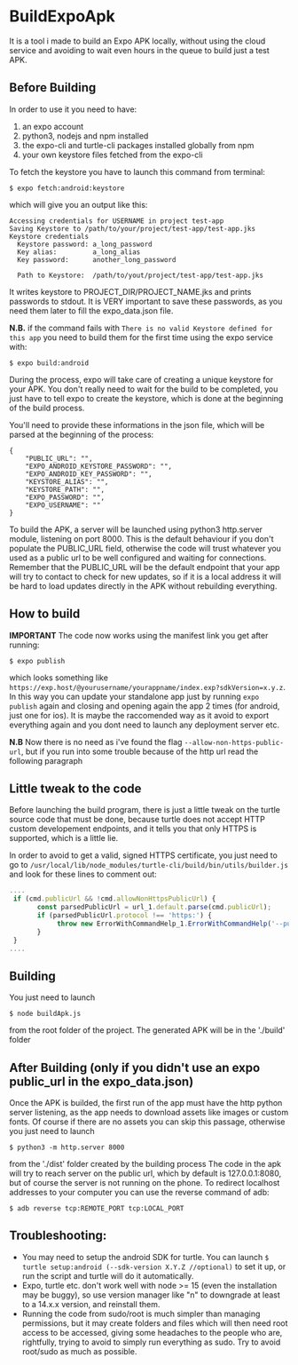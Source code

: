 # BuildExpoApk

It is a tool i made to build an Expo APK locally, without using the cloud service and avoiding to wait even hours in the queue to build just a test APK.

## Before Building
In order to use it you need to have:
  1) an expo account 
  2) python3, nodejs and npm installed
  3) the expo-cli and turtle-cli packages installed globally from npm
  4) your own keystore files fetched from the expo-cli
  
To fetch the keystore you have to launch this command from terminal: 
````
$ expo fetch:android:keystore
````
which will give you an output like this:
````
Accessing credentials for USERNAME in project test-app
Saving Keystore to /path/to/your/project/test-app/test-app.jks
Keystore credentials
  Keystore password: a_long_password
  Key alias:         a_long_alias
  Key password:      another_long_password

  Path to Keystore:  /path/to/yout/project/test-app/test-app.jks
````
It writes keystore to PROJECT_DIR/PROJECT_NAME.jks and prints passwords to stdout. It is VERY important to save these passwords, as you need them later to fill the expo_data.json file.

**N.B.** 
if the command fails with `There is no valid Keystore defined for this app` you need to build them for the first time using the expo service with:
````
$ expo build:android
````
During the process, expo will take care of creating a unique keystore for your APK. You don't really need to wait for the build to be completed, you just have to tell expo to create the keystore, which is done at the beginning of the build process. 

You'll need to provide these informations in the json file, which will be parsed at the beginning of the process:
````
{
  	"PUBLIC_URL": "",
	"EXPO_ANDROID_KEYSTORE_PASSWORD": "",
	"EXPO_ANDROID_KEY_PASSWORD": "",
	"KEYSTORE_ALIAS": "",
	"KEYSTORE_PATH": "",
	"EXPO_PASSWORD": "",
	"EXPO_USERNAME": ""
}
````

To build the APK, a server will be launched using python3 http.server module, listening on port 8000. This is the default behaviour if you don't populate the PUBLIC_URL field, otherwise the code will trust whatever you used as a public url to be well configured and waiting for connections. Remember that the PUBLIC_URL will be the default endpoint that your app will try to contact to check for new updates, so if it is a local address it will be hard to load updates directly in the APK without rebuilding everything.

## How to build

**IMPORTANT** The code now works using the manifest link you get after running:
````
$ expo publish
````
which looks something like `https://exp.host/@yourusername/yourappname/index.exp?sdkVersion=x.y.z`. In this way you can update your standalone app just by running `expo publish` again and closing and opening again the app 2 times (for android, just one for ios). It is maybe the raccomended way as it avoid to export everything again and you dont need to launch any deployment server etc.

**N.B** Now there is no need as i've found the flag `--allow-non-https-public-url`, but if you run into some trouble because of the http url read the following paragraph

## Little tweak to the code
Before launching the build program, there is just a little tweak on the turtle source code that must be done, because turtle does not accept HTTP custom developement endpoints, and it tells you that only HTTPS is supported, which is a little lie.

In order to avoid to get a valid, signed HTTPS certificate, you just need to go to `/usr/local/lib/node_modules/turtle-cli/build/bin/utils/builder.js` and look for these lines to comment out:
````javascript
....
 if (cmd.publicUrl && !cmd.allowNonHttpsPublicUrl) {
       const parsedPublicUrl = url_1.default.parse(cmd.publicUrl);
       if (parsedPublicUrl.protocol !== 'https:') {
            throw new ErrorWithCommandHelp_1.ErrorWithCommandHelp('--public-url is invalid - only HTTPS urls are supported');
       }
 }
....
````
## Building

You just need to launch
````
$ node buildApk.js
````
from the root folder of the project. The generated APK will be in the './build' folder

## After Building (only if you didn't use an expo public_url in the expo_data.json)
Once the APK is builded, the first run of the app must have the http python server listening, as the app needs to download assets like images or custom fonts. Of course if there are no assets you can skip this passage, otherwise you just need to launch
````
$ python3 -m http.server 8000
````
from the './dist' folder created by the building process
The code in the apk will try to reach server on the public url, which by default is 127.0.0.1:8080, but of course the server is not running on the phone. To redirect localhost addresses to your computer you can use the reverse command of adb:
````
$ adb reverse tcp:REMOTE_PORT tcp:LOCAL_PORT
````

## Troubleshooting:
* You may need to setup the android SDK for turtle. You can launch `$ turtle setup:android (--sdk-version X.Y.Z //optional)` to set it up, or run the script and turtle will do it automatically.
* Expo, turtle etc. don't work well with node >= 15 (even the installation may be buggy), so use version manager like "n" to downgrade at least to a 14.x.x version, and reinstall them.
* Running the code from sudo/root is much simpler than managing permissions, but it may create folders and files which will then need root access to be accessed, giving some headaches to the people who are, rightfully, trying to avoid to simply run everything as sudo. Try to avoid root/sudo as much as possible.

